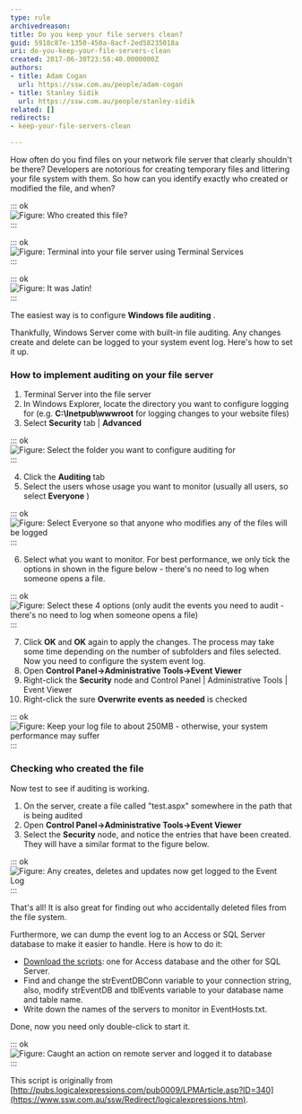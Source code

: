 ```yaml
---
type: rule
archivedreason: 
title: Do you keep your file servers clean?
guid: 5918c87e-1350-450a-8acf-2ed58235018a
uri: do-you-keep-your-file-servers-clean
created: 2017-06-30T23:58:40.0000000Z
authors:
- title: Adam Cogan
  url: https://ssw.com.au/people/adam-cogan
- title: Stanley Sidik
  url: https://ssw.com.au/people/stanley-sidik
related: []
redirects:
- keep-your-file-servers-clean

---
```


How often do you find files on your network file server that clearly shouldn't be there? Developers are notorious for creating temporary files and littering your file system with them. So how can you identify exactly who created or modified the file, and when?


<!--endintro-->


::: ok  
![Figure: Who created this file?](DuplicateFile.png)  
:::


::: ok  
![Figure: Terminal into your file server using Terminal Services](RDP.png)  
:::


::: ok  
![Figure: It was Jatin!](FileOwner.png)  
:::

The easiest way is to configure  **Windows file auditing** .

Thankfully, Windows Server come with built-in file auditing. Any changes create and delete can be logged to your system event log. Here's how to set it up.

### How to implement auditing on your file server

1. Terminal Server into the file server
2. In Windows Explorer, locate the directory you want to configure logging for (e.g.  **C:\Inetpub\wwwroot** for logging changes to your website files)
3. Select  **Security** tab |  **Advanced** 

::: ok  
![Figure: Select the folder you want to configure auditing for](networkauditing_01.gif)  
:::

4. Click the  **Auditing** tab
5. Select the users whose usage you want to monitor (usually all users, so select  **Everyone** ) 

::: ok  
![Figure: Select Everyone so that anyone who modifies any of the files will be logged](networkauditing_02.gif)  
:::

6. Select what you want to monitor. For best performance, we only tick the options in shown in the figure below - there's no need to log when someone opens a file. 

::: ok  
![Figure: Select these 4 options (only audit the events you need to audit - there's no need to log when someone opens a file)](networkauditing_03.gif)  
:::

7. Click  **OK** and  **OK** again to apply the changes. The process may take some time depending on the number of subfolders and files selected.
Now you need to configure the system event log.
8. Open  **Control Panel-&gt;Administrative Tools-&gt;Event Viewer**
9. Right-click the  **Security** node and Control Panel | Administrative Tools | Event Viewer
10. Right-click the sure  **Overwrite events as needed** is checked 

::: ok  
![Figure: Keep your log file to about 250MB - otherwise, your system performance may suffer](networkauditing_04.gif)  
:::



### Checking who created the file

Now test to see if auditing is working.

1. On the server, create a file called "test.aspx" somewhere in the path that is being audited
2. Open  **Control Panel-&gt;Administrative Tools-&gt;Event Viewer**
3. Select the  **Security** node, and notice the entries that have been created. They will have a similar format to the figure below. 

::: ok  
![Figure: Any creates, deletes and updates now get logged to the Event Log](networkauditing_05.gif)  
:::



That's all! It is also great for finding out who accidentally deleted files from the file system.

Furthermore, we can dump the event log to an Access or SQL Server database to make it easier to handle. Here is how to do it:

* [Download the scripts](/Documents/DumpEventLog2Db.zip): one for Access database and the other for SQL Server.
* Find and change the strEventDBConn variable to your connection string, also, modify strEventDB and tblEvents variable to your database name and table name.
* Write down the names of the servers to monitor in EventHosts.txt.


Done, now you need only double-click to start it.


::: ok  
![Figure: Caught an action on remote server and logged it to database](EventLogger.gif)  
:::

This script is originally from [http://pubs.logicalexpressions.com/pub0009/LPMArticle.asp?ID=340](https://www.ssw.com.au/ssw/Redirect/logicalexpressions.htm).
